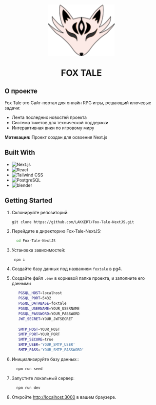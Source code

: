 <p align="center"><img align="center" src="https://github.com/LAKKERT/Fox-Tale-NextJS/blob/main/public/header/logo.svg" /></p>
<h1 align="center">FOX TALE</h1>

## О проекте

<div>
  <p>Fox Tale это Сайт-портал для онлайн RPG игры, решающий ключевые задачи:</p>
    <ul>      
      <li>Лента последних новостей проекта</li>
      <li>Система тикетов для технической поддержки</li>
      <li>Интерактивная вики по игровому миру   </li> 
      </li>
    </ul>

  **Мотивация:**
  Проект создан для освоения Next.js
</div>

## Built With

* ![Next.js](https://img.shields.io/badge/Next.js-000000?style=for-the-badge&logo=nextdotjs&logoColor=white)
* ![React](https://img.shields.io/badge/React-61DAFB?style=for-the-badge&logo=react&logoColor=black)
* ![Tailwind CSS](https://img.shields.io/badge/Tailwind%20CSS-06B6D4?style=for-the-badge&logo=tailwindcss&logoColor=white)
* ![PostgreSQL](https://img.shields.io/badge/PostgreSQL-4169E1?style=for-the-badge&logo=postgresql&logoColor=white)
* ![blender](https://img.shields.io/badge/blender-E87D0D?style=for-the-badge&logo=blender&logoColor=white)

## Getting Started

1. Склонируйте репозиторий:
    ```
    git clone https://github.com/LAKKERT/Fox-Tale-NextJS.git
    ```

2. Перейдите в директорию Fox-Tale-NextJS:
   ```sh
     cd Fox-Tale-NextJS
   ```

3. Установка зависимостей:
   ```sh
    npm i
   ```
4. Создайте базу данных под названием `foxtale` в pg4.

5. Создайте файл `.env` в корневой папке проекта, и заполните его данными
   ```sh
      PGSQL_HOST=localhost
      PGSQL_PORT=5432
      PGSQL_DATABASE=foxtale
      PGSQL_USERNAME=YOUR_USERNAME
      PGSQL_PASSWORD=YOUR_PASSWORD
      JWT_SECRET=YOUR_JWTSECRET
      
      SMTP_HOST=YOUR_HOST
      SMTP_PORT=YOUR_PORT
      SMTP_SECURE=true
      SMTP_USER='YOUR_SMTP_USER'
      SMTP_PASS='YOUR_SMTP_PASSWORD'
   ```
6. Инициализируйте базу данных::
   ```sh
     npm run seed
    ```

7. Запустите локальный сервер:
    ```sh
      npm run dev
    ```


8. Откройте [http://localhost:3000](http://localhost:3000) в вашем браузере.
